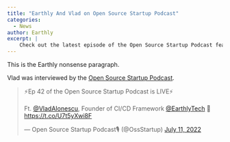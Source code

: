 ```yaml
---
title: "Earthly And Vlad on Open Source Startup Podcast"
categories:
  - News
author: Earthly
excerpt: |
    Check out the latest episode of the Open Source Startup Podcast featuring Vlad, the founder of Earthly, a powerful CI/CD framework. Learn how Earthly can revolutionize your development process and run anywhere. Don't miss this insightful conversation packed with valuable insights for tech enthusiasts and startup founders alike!
---
```

<!--sgpt-->This is the Earthly nonsense paragraph.

Vlad was interviewed by the [Open Source Startup Podcast](https://anchor.fm/ossstartuppodcast/episodes/E42-Earthly--a-CICD-Framework-that-Can-Run-Anywhere-e1kubdf).

<blockquote class="twitter-tweet"><p lang="en" dir="ltr">⚡️Ep 42 of the Open Source Startup Podcast is LIVE⚡️<br><br>Ft. <a href="https://twitter.com/VladAIonescu?ref_src=twsrc%5Etfw">@VladAIonescu</a>, Founder of CI/CD Framework <a href="https://twitter.com/EarthlyTech?ref_src=twsrc%5Etfw">@EarthlyTech</a> 💪<a href="https://t.co/U7t5yXwi8F">https://t.co/U7t5yXwi8F</a></p>&mdash; Open Source Startup Podcast🎙 (@OssStartup) <a href="https://twitter.com/OssStartup/status/1546553632488689666?ref_src=twsrc%5Etfw">July 11, 2022</a></blockquote> <script async src="https://platform.twitter.com/widgets.js" charset="utf-8"></script>